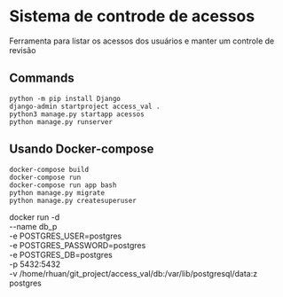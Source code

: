 # Sistema de controde de acessos

Ferramenta para listar os acessos dos usuários e manter um controle de revisão

## Commands
```
python -m pip install Django
django-admin startproject access_val .
python3 manage.py startapp acessos
python manage.py runserver
```

## Usando Docker-compose

```
docker-compose build
docker-compose run
docker-compose run app bash
python manage.py migrate
python manage.py createsuperuser
```
docker run -d \
    --name db_p \
    -e POSTGRES_USER=postgres \
    -e POSTGRES_PASSWORD=postgres \
    -e POSTGRES_DB=postgres \
    -p 5432:5432 \
    -v /home/rhuan/git_project/access_val/db:/var/lib/postgresql/data:z \
    postgres